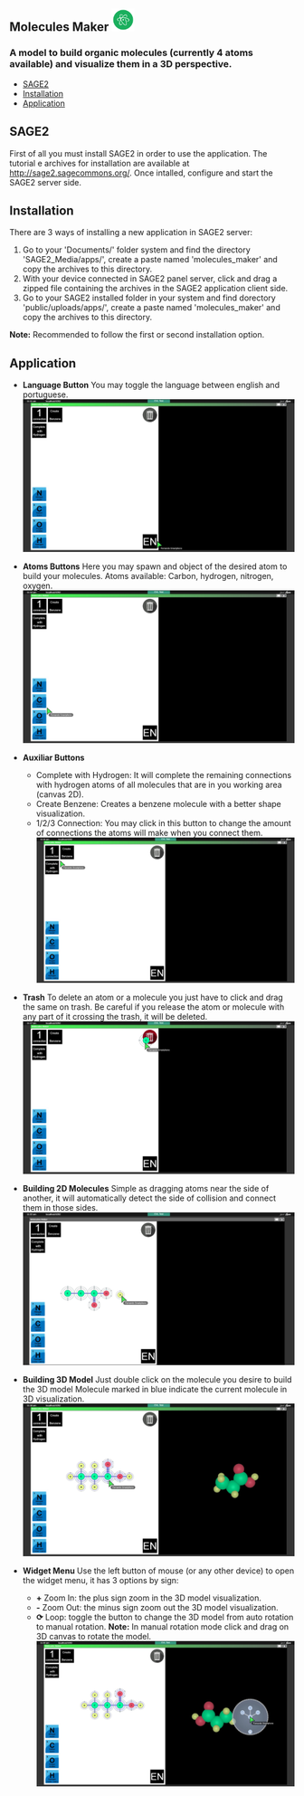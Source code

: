 ## Molecules Maker <img src="https://github.com/fernandofc16/Molecules-Maker/blob/master/img/icon.png" width="40"> 

### A model to build organic molecules (currently 4 atoms available) and visualize them in a 3D perspective.

- [SAGE2](#sage2)
- [Installation](#install)
- [Application](#app)

## <a name="sage2"></a>SAGE2
First of all you must install SAGE2 in order to use the application.
The tutorial e archives for installation are available at http://sage2.sagecommons.org/.
Once intalled, configure and start the SAGE2 server side.

## <a name="install"></a>Installation
There are 3 ways of installing a new application in SAGE2 server:
1) Go to your 'Documents/' folder system and find the directory 'SAGE2_Media/apps/', create a paste named 'molecules_maker' and copy the archives to this directory.
2) With your device connected in SAGE2 panel server, click and drag a zipped file containing the archives in the SAGE2 application client side.
3) Go to your SAGE2 installed folder in your system and find dorectory 'public/uploads/apps/', create a paste named 'molecules_maker' and copy the archives to this directory.

**Note:** Recommended to follow the first or second installation option.

## <a name="app"></a>Application

- **Language Button**
You may toggle the language between english and portuguese.
![Language Button](https://github.com/fernandofc16/Molecules-Maker/blob/master/screen_shots/language_button.jpg)

- **Atoms Buttons**
Here you may spawn and object of the desired atom to build your molecules.
Atoms available: Carbon, hydrogen, nitrogen, oxygen.
![Atoms Buttons](https://github.com/fernandofc16/Molecules-Maker/blob/master/screen_shots/atoms_buttons.jpg)

- **Auxiliar Buttons**
  - Complete with Hydrogen: It will complete the remaining connections with hydrogen atoms of all molecules that are in you working area (canvas 2D).
  - Create Benzene: Creates a benzene molecule with a better shape visualization.
  - 1/2/3 Connection: You may click in this button to change the amount of connections the atoms will make when you connect them.
![Auxiliar Buttons](https://github.com/fernandofc16/Molecules-Maker/blob/master/screen_shots/auxiliar_buttons.jpg)

- **Trash**
To delete an atom or a molecule you just have to click and drag the same on trash.
Be careful if you release the atom or molecule with any part of it crossing the trash, it will be deleted.
![Trash](https://github.com/fernandofc16/Molecules-Maker/blob/master/screen_shots/trash.jpg)

- **Building 2D Molecules**
Simple as dragging atoms near the side of another, it will automatically detect the side of collision and connect them in those sides.
![Build 2D Molecule](https://github.com/fernandofc16/Molecules-Maker/blob/master/screen_shots/build_2d_molecule.jpg)

- **Building 3D Model**
Just double click on the molecule you desire to build the 3D model
Molecule marked in blue indicate the current molecule in 3D visualization.
![Build 3D Model](https://github.com/fernandofc16/Molecules-Maker/blob/master/screen_shots/doubleclick_build3D.jpg)

- **Widget Menu**
Use the left button of mouse (or any other device) to open the widget menu, it has 3 options by sign:
  - **+** Zoom In: the plus sign zoom in the 3D model visualization.
  - **-** Zoom Out: the minus sign zoom out the 3D model visualization.
  - **⟳** Loop: toggle the button to change the 3D model from auto rotation to manual rotation.
  **Note:** In manual rotation mode click and drag on 3D canvas to rotate the model.
![Widget Menu](https://github.com/fernandofc16/Molecules-Maker/blob/master/screen_shots/widget_menu.jpg)
